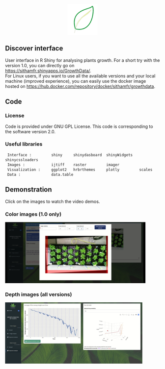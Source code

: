 
<div align="center">
     <span title="DockerHub : GrowthData">
          <a href="https://hub.docker.com/repository/docker/sithamfr/growthdata" target="_tab" rel="noopener noreferrer">
               <img src="https://github.com/Sithamfr/GrowthData/blob/master/Medias/logo_growthdata.png" alt="Logo" width="100"/>
          </a>
     </span>
</div>

## Discover interface

User interface in R Shiny for analysing plants growth.
For a short try with the version 1.0, you can directly go on <a href="https://sithamfr.shinyapps.io/GrowthData/" target="_tab" rel="noopener noreferrer">https://sithamfr.shinyapps.io/GrowthData/</a>.<br>
For Linux users, if you want to use all the available versions and your local machine (improved experience), you can easily use the docker image hosted on <a href="https://hub.docker.com/repository/docker/sithamfr/growthdata" target="_tab" rel="noopener noreferrer">https://hub.docker.com/repository/docker/sithamfr/growthdata</a>.

## Code

### License

Code is provided under GNU GPL License. This code is corresponding to the software version 2.0.

### Useful libraries

     Interface :         shiny     shinydasboard  shinyWidgets   shinycssloaders
     Images :            ijtiff    raster         imager
     Visualization :     ggplot2   hrbrthemes     plotly         scales
     Data :              data.table

## Demonstration

Click on the images to watch the video demos.

### Color images  (1.0 only)

<a href="https://youtu.be/Q4Ofqn-mKlg">
     <span title="Watch the demo with color images">
          <img src="https://raw.githubusercontent.com/Sithamfr/GrowthData/master/Medias/vignette_color.png" alt="Watch the demo with color images" height=200>
     </span>
</a>

### Depth images  (all versions)

<a href="https://youtu.be/GfgNH0sg_Qg">
     <span title="Watch the demo with depth images">
          <img src="https://raw.githubusercontent.com/Sithamfr/GrowthData/master/Medias/vignette_depth.png" alt="Watch the demo with depth images" height=200>
     </span>
</a>
